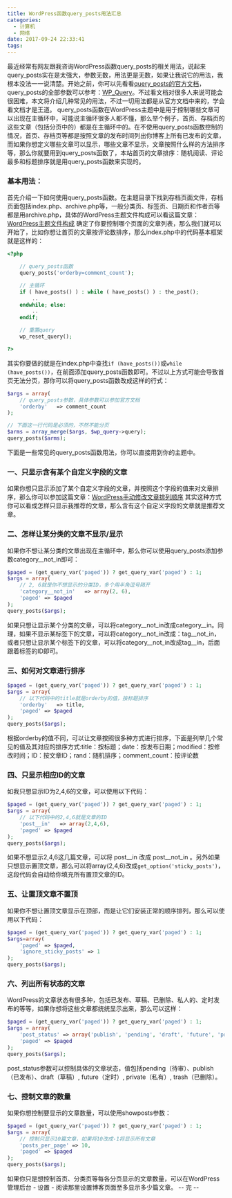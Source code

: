 ```yaml
---
title: WordPress函数query_posts用法汇总
categories:
  - 计算机
  - 网络
date: 2017-09-24 22:33:41
tags:
---
```


最近经常有网友跟我咨询WordPress函数query\_posts的相关用法，说起来query\_posts实在是太强大，参数无数，用法更是无数，如果让我说它的用法，我根本没法一一说清楚。开始之前，你可以先看看[query_posts的官方文档](https://www.ludou.org/go/wl-aHR0cDovL2NvZGV4LndvcmRwcmVzcy5vcmcvRnVuY3Rpb25fUmVmZXJlbmNlL3F1ZXJ5X3Bvc3Rz "query_posts官方文档")，query_posts的全部参数可以参考：[WP_Query](https://www.ludou.org/go/wl-aHR0cDovL2NvZGV4LndvcmRwcmVzcy5vcmcvQ2xhc3NfUmVmZXJlbmNlL1dQX1F1ZXJ5 "WP_Query")。不过看文档对很多人来说可能会很困难，本文将介绍几种常见的用法，不过一切用法都是从官方文档中来的，学会看文档才是王道。 query\_posts函数在WordPress主题中是用于控制哪些文章可以出现在主循环中，可能说主循环很多人都不懂，那么举个例子，首页、存档页的这些文章（包括分页中的）都是在主循环中的。在不使用query\_posts函数控制的情况，首页、存档页等都是按照文章的发布时间列出你博客上所有已发布的文章，而如果你想定义哪些文章可以显示，哪些文章不显示，文章按照什么样的方法排序等，那么你就要用到query\_posts函数了，本站首页的文章排序：随机阅读、评论最多和标题排序就是用query\_posts函数来实现的。

### 基本用法：

首先介绍一下如何使用query_posts函数。在主题目录下找到存档页面文件，存档页面包括index.php、archive.php等，一般分类页、标签页、日期页和作者页等都是用archive.php，具体的WordPress主题文件构成可以看这篇文章：[WordPress主题文件构成](https://www.ludou.org/create-wordpress-themes-template-hierarchy.html "WordPress主题制作全过程（二）：主题文件构成") 确定了你要控制哪个页面的文章列表，那么我们就可以开始了，比如你想让首页的文章按评论数排序，那么index.php中的代码基本框架就是这样的：
``` php
<?php

    // query_posts函数
    query_posts('orderby=comment_count');

    // 主循环
    if ( have_posts() ) : while ( have_posts() ) : the_post();
        ..
    endwhile; else:
        ..
    endif;

    // 重置query
    wp_reset_query();

?>
```
其实你要做的就是在index.php中查找`if (have_posts())`或`while (have_posts())`，在前面添加query\_posts函数即可。不过以上方式可能会导致首页无法分页，那你可以将query\_posts函数改成这样的行式：
``` php
$args = array(
    // query_posts参数，具体参数可以参加官方文档
    'orderby'   => comment_count
);

// 下面这一行代码是必须的，不然不能分页
$arms = array_merge($args, $wp_query->query);
query_posts($arms);
```
下面是一些常见的query_posts函数用法，你可以直接用到你的主题中。

### 一、只显示含有某个自定义字段的文章

如果你想只显示添加了某个自定义字段的文章，并按照这个字段的值来对文章排序，那么你可以参加这篇文章：[WordPress手动修改文章排列顺序](https://www.ludou.org/wordpress-customize-posts-order.html "WordPress手动修改文章排列顺序") 其实这种方式你可以看成怎样只显示我推荐的文章，那么含有这个自定义字段的文章就是推荐文章。

### 二、怎样让某分类的文章不显示/显示

如果你不想让某分类的文章出现在主循环中，那么你可以使用query\_posts添加参数category\_\_not_in即可：
``` php
$paged = (get_query_var('paged')) ? get_query_var('paged') : 1;
$args = array(
    // 2, 6就是你不想显示的分类ID，多个用半角逗号隔开
    'category__not_in'   => array(2, 6),
    'paged' => $paged
);
query_posts($args);
```
如果只想让显示某个分类的文章，可以将category\_\_not\_in改成category\_\_in。同理，如果不显示某标签下的文章，可以将category\_\_not\_in改成：tag\_\_not\_in，或者只想让显示某个标签下的文章，可以将category\_\_not\_in改成tag\_\_in，后面跟着标签的ID即可。

### 三、如何对文章进行排序
``` php
$paged = (get_query_var('paged')) ? get_query_var('paged') : 1;
$args = array(
    // 以下代码中的title就是orderby的值，按标题排序
    'orderby'   => title,
    'paged' => $paged
);
query_posts($args);
```
根据orderby的值不同，可以让文章按照很多种方式进行排序，下面是列举几个常见的值及其对应的排序方式:title：按标题；date：按发布日期；modified：按修改时间；ID：按文章ID；rand：随机排序；comment_count：按评论数

### 四、只显示相应ID的文章

如我只想显示ID为2,4,6的文章，可以使用以下代码：
``` php
$paged = (get_query_var('paged')) ? get_query_var('paged') : 1;
$args = array(
    // 以下代码中的2,4,6就是文章的ID
    'post__in'   => array(2,4,6),
    'paged' => $paged
);
query_posts($args);
```
如果不想显示2,4,6这几篇文章，可以将 post\_\_in 改成 post\_\_not_in 。另外如果只想显示置顶文章，那么可以将array(2,4,6)改成`get_option('sticky_posts')`，这段代码会自动给你填充所有置顶文章的ID。

### 五、让置顶文章不置顶

如果你不想让置顶文章显示在顶部，而是让它们安装正常的顺序排列，那么可以使用以下代码：
``` php
$paged = (get_query_var('paged')) ? get_query_var('paged') : 1;
$args=array(
    'paged' => $paged,
    'ignore_sticky_posts' => 1
);
query_posts($args);
```
### 六、列出所有状态的文章

WordPress的文章状态有很多种，包括已发布、草稿、已删除、私人的、定时发布的等等，如果你想将这些文章都统统显示出来，那么可以这样：
``` php
$paged = (get_query_var('paged')) ? get_query_var('paged') : 1;
$args = array(
    'post_status' => array('publish', 'pending', 'draft', 'future', 'private', 'trash'),
    'paged' => $paged
);
query_posts($args);
```
post_status参数可以控制具体的文章状态，值包括pending（待审）、publish（已发布）、draft（草稿）, future（定时）, private（私有）, trash（已删除）。

### 七、控制文章的数量

如果你想控制要显示的文章数量，可以使用showposts参数：
``` php
$paged = (get_query_var('paged')) ? get_query_var('paged') : 1;
$args = array(
    // 控制只显示10篇文章，如果将10改成-1将显示所有文章
    'posts_per_page' => 10,
    'paged' => $paged
);
query_posts($args);
```
如果你只是想控制首页、分类页等每各分页显示的文章数量，可以在WordPress管理后台 - 设置 - 阅读那里设置博客页面至多显示多少篇文章。 -- 完 --